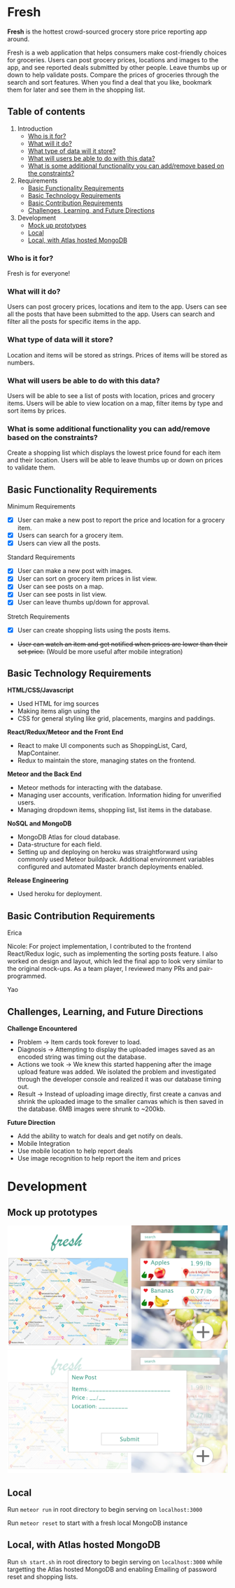 # Fresh

**Fresh** is the hottest crowd-sourced grocery store price reporting app around.

Fresh is a web application that helps consumers make cost-friendly choices for groceries. Users can post grocery prices, locations and images to the app, and see reported deals submitted by other people. Leave thumbs up or down to help validate posts. Compare the prices of groceries through the search and sort features. When you find a deal that you like, bookmark them for later and see them in the shopping list.

## Table of contents
1. Introduction
   * [Who is it for?](#who-is-it-for)
   * [What will it do?](#what-will-it-do)
   * [What type of data will it store?](#what-type-of-data-will-it-store)
   * [What will users be able to do with this data?](#what-will-users-be-able-to-do-with-this-data)
   * [What is some additional functionality you can add/remove based on the constraints?](#what-is-some-additional-functionality-you-can-addremove-based-on-the-constraints)
2. Requirements
   * [Basic Functionality Requirements](#basic-functionality-requirements)
   * [Basic Technology Requirements](#basic-technology-requirements)
   * [Basic Contribution Requirements](#basic-contribution-requirements)
   * [Challenges, Learning, and Future Directions](#challenges-learning-and-future-directions)
3. Development
   * [Mock up prototypes](#mock-up-prototypes)
   * [Local](#local)
   * [Local, with Atlas hosted MongoDB](#Local-with-Atlas-hosted-MongoDB)

### Who is it for?

Fresh is for everyone!

### What will it do?

Users can post grocery prices, locations and item to the app.
Users can see all the posts that have been submitted to the app.
Users can search and filter all the posts for specific items in the app.

### What type of data will it store?

Location and items will be stored as strings.
Prices of items will be stored as numbers.

### What will users be able to do with this data?

Users will be able to see a list of posts with location, prices and grocery items.
Users will be able to view location on a map, filter items by type and sort items by prices.

### What is some additional functionality you can add/remove based on the constraints?

Create a shopping list which displays the lowest price found for each item and their location.
Users will be able to leave thumbs up or down on prices to validate them.

## Basic Functionality Requirements

Minimum Requirements

- [x] User can make a new post to report the price and location for a grocery item.
- [x] Users can search for a grocery item.
- [x] Users can view all the posts.

Standard Requirements

- [x] User can make a new post with images.
- [x] User can sort on grocery item prices in list view.
- [x] User can see posts on a map.
- [x] User can see posts in list view.
- [x] User can leave thumbs up/down for approval.

Stretch Requirements

- [x] User can create shopping lists using the posts items.
- ~~User can watch an item and get notified when prices are lower than their set price.~~
  (Would be more useful after mobile integration)
  
## Basic Technology Requirements 

**HTML/CSS/Javascript**
- Used HTML for img sources
- Making items align using the <span>
- CSS for general styling like grid, placements, margins and paddings.
  
**React/Redux/Meteor and the Front End**
- React to make UI components such as ShoppingList, Card, MapContainer. 
- Redux to maintain the store, managing states on the frontend.  

**Meteor and the Back End**
- Meteor methods for interacting with the database.
- Managing user accounts, verification. Information hiding for unverified users.
- Managing dropdown items, shopping list, list items in the database. 

**NoSQL and MongoDB**
- MongoDB Atlas for cloud database. 
- Data-structure for each field. 
- Setting up and deploying on heroku was straightforward using commonly used Meteor buildpack. Additional environment variables configured and automated Master branch deployments enabled. 

**Release Engineering**
- Used heroku for deployment.

## Basic Contribution Requirements

Erica 

Nicole: For project implementation, I contributed to the frontend React/Redux logic, such as implementing the sorting posts feature. I also worked on design and layout, which led the final app to look very similar to the original mock-ups. As a team player, I reviewed many PRs and pair-programmed.

Yao

## Challenges, Learning, and Future Directions

**Challenge Encountered**
- Problem → Item cards took forever to load. 
- Diagnosis → Attempting to display the uploaded images saved as an encoded string was timing out the database. 
- Actions we took → We knew this started happening after the image upload feature was added. We isolated the problem and investigated through the developer console and realized it was our database timing out. 
- Result → Instead of uploading image directly, first create a canvas and shrink the uploaded image to the smaller canvas which is then saved in the database. 6MB images were shrunk to ~200kb.  


**Future Direction**
- Add the ability to watch for deals and get notify on deals.
- Mobile Integration
- Use mobile location to help report deals
- Use image recognition to help report the item and prices

# Development

## Mock up prototypes
![mockup2](/mockup1.png)
![mockup1](/mockup2.png)

## Local
Run `meteor run` in root directory to begin serving on `localhost:3000`

Run `meteor reset` to start with a fresh local MongoDB instance

## Local, with Atlas hosted MongoDB
Run `sh start.sh` in root directory to begin serving on `localhost:3000` while targetting the Atlas hosted MongoDB and enabling Emailing of password reset and shopping lists. 

